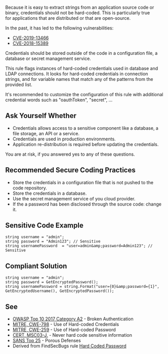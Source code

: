 
Because it is easy to extract strings from an application source code or binary, credentials should not be hard-coded. This is particularly true<br>for applications that are distributed or that are open-source.

In the past, it has led to the following vulnerabilities:

- [CVE-2019-13466](http://cve.mitre.org/cgi-bin/cvename.cgi?name=CVE-2019-13466)
- [CVE-2018-15389](http://cve.mitre.org/cgi-bin/cvename.cgi?name=CVE-2018-15389)


Credentials should be stored outside of the code in a configuration file, a database or secret management service.

This rule flags instances of hard-coded credentials used in database and LDAP connections. It looks for hard-coded credentials in connection<br>strings, and for variable names that match any of the patterns from the provided list.

It's recommended to customize the configuration of this rule with additional credential words such as "oauthToken", "secret", ...

## Ask Yourself Whether

- Credentials allows access to a sensitive component like a database, a file storage, an API or a service.
- Credentials are used in production environments.
- Application re-distribution is required before updating the credentials.


You are at risk, if you answered yes to any of these questions.

## Recommended Secure Coding Practices

- Store the credentials in a configuration file that is not pushed to the code repository.
- Store the credentials in a database.
- Use the secret management service of you cloud provider.
- If the a password has been disclosed through the source code: change it.


## Sensitive Code Example


    string username = "admin";
    string password = "Admin123"; // Sensitive
    string usernamePassword  = "user=admin&amp;password=Admin123"; // Sensitive


## Compliant Solution


    string username = "admin";
    string password = GetEncryptedPassword();
    string usernamePassword = string.Format("user={0}&amp;password={1}", GetEncryptedUsername(), GetEncryptedPassword());


## See

- [OWASP Top 10 2017 Category A2](https://www.owasp.org/index.php/Top_10-2017_A2-Broken_Authentication) - Broken Authentication
- [MITRE, CWE-798](http://cwe.mitre.org/data/definitions/798) - Use of Hard-coded Credentials
- [MITRE, CWE-259](http://cwe.mitre.org/data/definitions/259) - Use of Hard-coded Password
- [CERT, MSC03-J.](https://www.securecoding.cert.org/confluence/x/qQCHAQ) - Never hard code sensitive information
- [SANS Top 25](https://www.sans.org/top25-software-errors/#cat3) - Porous Defenses
- Derived from FindSecBugs rule [Hard Coded Password](http://h3xstream.github.io/find-sec-bugs/bugs.htm#HARD_CODE_PASSWORD)

